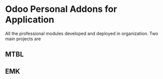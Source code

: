 # Odoo Personal Addons for Application


All the professional modules developed and deployed in organization. Two main projects are 
## MTBL 
## EMK

